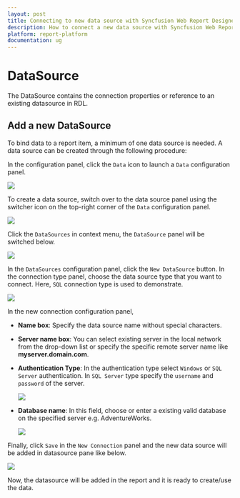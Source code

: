 ```yaml
---
layout: post
title: Connecting to new data source with Syncfusion Web Report Designer
description: How to connect a new data source with Syncfusion Web Report Designer
platform: report-platform
documentation: ug
---
```


# DataSource

The DataSource contains the connection properties or reference to an existing datasource in RDL. 

## Add a new DataSource

To bind data to a report item, a minimum of one data source is needed. A data source can be created through the following procedure:

In the configuration panel, click the `Data` icon to launch a `Data` configuration panel.

![](images/DataStartIcon.png)

 To create a data source, switch over to the data source panel using the switcher icon on the top-right corner of the `Data` configuration panel.

![](images/Switcher-Datasource.png)

Click the `DataSources` in context menu, the `DataSource` panel will be switched below.

![](Images/Datasource-New-Panel.png)

In the `DataSources` configuration panel, click the `New DataSource` button. In the connection type panel, choose the data source type that you want to connect. Here, `SQL` connection type is used to demonstrate.

 ![](images/SQL-Connect.png)

In the new connection configuration panel, 

* **Name box**: Specify the data source name without special characters.

* **Server name box**: You can select existing server in the local network from the drop-down list or specify the specific remote server name like **myserver.domain.com**.

* **Authentication Type**: In the authentication type select  `Windows` or `SQL Server` authentication. In `SQL Server` type specify the `username` and `password` of the server.

    ![](images/Authentication-sql.png)

* **Database name**: In this field, choose or enter a existing valid database on the specified server e.g. AdventureWorks.

    ![](images/Datasource-CreateWizard2.png)

Finally, click `Save` in the `New Connection` panel and the new data source will be added in datasource pane like below.

![](images/Datasource-SaveWizard1.png)

 Now, the datasource will be added in the report and it is ready to create/use the data. 
